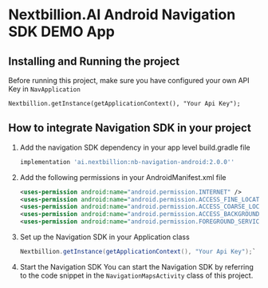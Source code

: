 # Nextbillion.AI Android Navigation SDK DEMO App

## Installing and Running the project
Before running this project, make sure you have configured your own API Key in 
`NavApplication`

`Nextbillion.getInstance(getApplicationContext(), "Your Api Key");`

## How to integrate Navigation SDK in your project
1. Add the navigation SDK dependency in your app level build.gradle file
    ```gradle
    implementation 'ai.nextbillion:nb-navigation-android:2.0.0''
    ```
2. Add the following permissions in your AndroidManifest.xml file
    ```xml
    <uses-permission android:name="android.permission.INTERNET" />
    <uses-permission android:name="android.permission.ACCESS_FINE_LOCATION" />
    <uses-permission android:name="android.permission.ACCESS_COARSE_LOCATION" />
    <uses-permission android:name="android.permission.ACCESS_BACKGROUND_LOCATION" />
    <uses-permission android:name="android.permission.FOREGROUND_SERVICE" />
    ```
3. Set up the Navigation SDK in your Application class
    ```java
    Nextbillion.getInstance(getApplicationContext(), "Your Api Key");`
    ```
4. Start the Navigation SDK
   You can start the Navigation SDK by referring to the code snippet in the `NavigationMapsActivity` class of this project.